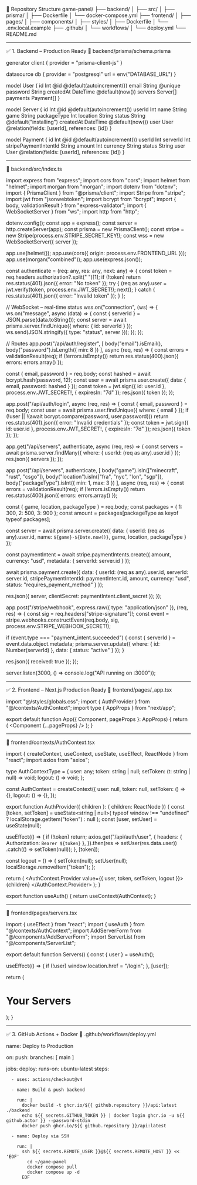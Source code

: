 📁 Repository Structure
game-panel/
├── backend/
│   ├── src/
│   ├── prisma/
│   ├── Dockerfile
│   └── docker-compose.yml
├── frontend/
│   ├── pages/
│   ├── components/
│   ├── styles/
│   ├── Dockerfile
│   └── .env.local.example
├── .github/
│   └── workflows/
│       └── deploy.yml
└── README.md
________________________________________
✅ 1. Backend – Production Ready
📁 backend/prisma/schema.prisma

generator client {
  provider = "prisma-client-js"
}

datasource db {
  provider = "postgresql"
  url      = env("DATABASE_URL")
}

model User {
  id        Int      @id @default(autoincrement())
  email     String   @unique
  password  String
  createdAt DateTime @default(now())
  servers   Server[]
  payments  Payment[]
}

model Server {
  id          Int      @id @default(autoincrement())
  userId      Int
  name        String
  game        String
  packageType Int
  location    String
  status      String   @default("installing")
  createdAt   DateTime @default(now())
  user        User     @relation(fields: [userId], references: [id])
}

model Payment {
  id                  Int    @id @default(autoincrement())
  userId              Int
  serverId            Int
  stripePaymentIntentId String
  amount              Int
  currency            String
  status              String
  user                User   @relation(fields: [userId], references: [id])
}
________________________________________
📁 backend/src/index.ts

import express from "express";
import cors from "cors";
import helmet from "helmet";
import morgan from "morgan";
import dotenv from "dotenv";
import { PrismaClient } from "@prisma/client";
import Stripe from "stripe";
import jwt from "jsonwebtoken";
import bcrypt from "bcrypt";
import { body, validationResult } from "express-validator";
import { WebSocketServer } from "ws";
import http from "http";

dotenv.config();
const app = express();
const server = http.createServer(app);
const prisma = new PrismaClient();
const stripe = new Stripe(process.env.STRIPE_SECRET_KEY!);
const wss = new WebSocketServer({ server });

app.use(helmet());
app.use(cors({ origin: process.env.FRONTEND_URL }));
app.use(morgan("combined"));
app.use(express.json());

const authenticate = (req: any, res: any, next: any) => {
  const token = req.headers.authorization?.split(" ")[1];
  if (!token) return res.status(401).json({ error: "No token" });
  try {
    (req as any).user = jwt.verify(token, process.env.JWT_SECRET!);
    next();
  } catch {
    res.status(401).json({ error: "Invalid token" });
  }
};

// WebSocket – real-time status
wss.on("connection", (ws) => {
  ws.on("message", async (data) => {
    const { serverId } = JSON.parse(data.toString());
    const server = await prisma.server.findUnique({ where: { id: serverId } });
    ws.send(JSON.stringify({ type: "status", server }));
  });
});

// Routes
app.post("/api/auth/register", [
  body("email").isEmail(),
  body("password").isLength({ min: 8 })
], async (req, res) => {
  const errors = validationResult(req);
  if (!errors.isEmpty()) return res.status(400).json({ errors: errors.array() });

  const { email, password } = req.body;
  const hashed = await bcrypt.hash(password, 12);
  const user = await prisma.user.create({ data: { email, password: hashed } });
  const token = jwt.sign({ id: user.id }, process.env.JWT_SECRET!, { expiresIn: "7d" });
  res.json({ token });
});

app.post("/api/auth/login", async (req, res) => {
  const { email, password } = req.body;
  const user = await prisma.user.findUnique({ where: { email } });
  if (!user || !(await bcrypt.compare(password, user.password))) return res.status(401).json({ error: "Invalid credentials" });
  const token = jwt.sign({ id: user.id }, process.env.JWT_SECRET!, { expiresIn: "7d" });
  res.json({ token });
});

app.get("/api/servers", authenticate, async (req, res) => {
  const servers = await prisma.server.findMany({ where: { userId: (req as any).user.id } });
  res.json({ servers });
});

app.post("/api/servers", authenticate, [
  body("game").isIn(["minecraft", "rust", "csgo"]),
  body("location").isIn(["fra", "nyc", "lon", "sgp"]),
  body("packageType").isInt({ min: 1, max: 3 })
], async (req, res) => {
  const errors = validationResult(req);
  if (!errors.isEmpty()) return res.status(400).json({ errors: errors.array() });

  const { game, location, packageType } = req.body;
  const packages = { 1: 300, 2: 500, 3: 900 };
  const amount = packages[packageType as keyof typeof packages];

  const server = await prisma.server.create({
    data: {
      userId: (req as any).user.id,
      name: `${game}-${Date.now()}`,
      game,
      location,
      packageType
    }
  });

  const paymentIntent = await stripe.paymentIntents.create({
    amount,
    currency: "usd",
    metadata: { serverId: server.id }
  });

  await prisma.payment.create({
    data: {
      userId: (req as any).user.id,
      serverId: server.id,
      stripePaymentIntentId: paymentIntent.id,
      amount,
      currency: "usd",
      status: "requires_payment_method"
    }
  });

  res.json({ server, clientSecret: paymentIntent.client_secret });
});

app.post("/stripe/webhook", express.raw({ type: "application/json" }), (req, res) => {
  const sig = req.headers["stripe-signature"]!;
  const event = stripe.webhooks.constructEvent(req.body, sig, process.env.STRIPE_WEBHOOK_SECRET!);

  if (event.type === "payment_intent.succeeded") {
    const { serverId } = event.data.object.metadata;
    prisma.server.update({ where: { id: Number(serverId) }, data: { status: "active" } });
  }

  res.json({ received: true });
});

server.listen(3000, () => console.log("API running on :3000"));
________________________________________
✅ 2. Frontend – Next.js Production Ready
📁 frontend/pages/_app.tsx

import "@/styles/globals.css";
import { AuthProvider } from "@/contexts/AuthContext";
import type { AppProps } from "next/app";

export default function App({ Component, pageProps }: AppProps) {
  return (
    <AuthProvider>
      <Component {...pageProps} />
    </AuthProvider>
  );
}
________________________________________
📁 frontend/contexts/AuthContext.tsx

import { createContext, useContext, useState, useEffect, ReactNode } from "react";
import axios from "axios";

type AuthContextType = {
  user: any;
  token: string | null;
  setToken: (t: string | null) => void;
  logout: () => void;
};

const AuthContext = createContext<AuthContextType>({
  user: null,
  token: null,
  setToken: () => {},
  logout: () => {},
});

export function AuthProvider({ children }: { children: ReactNode }) {
  const [token, setToken] = useState<string | null>(
    typeof window !== "undefined" ? localStorage.getItem("token") : null
  );
  const [user, setUser] = useState(null);

  useEffect(() => {
    if (!token) return;
    axios.get("/api/auth/user", {
      headers: { Authorization: `Bearer ${token}` },
    }).then(res => setUser(res.data.user))
      .catch(() => setToken(null));
  }, [token]);

  const logout = () => {
    setToken(null);
    setUser(null);
    localStorage.removeItem("token");
  };

  return (
    <AuthContext.Provider value={{ user, token, setToken, logout }}>
      {children}
    </AuthContext.Provider>
  );
}

export function useAuth() {
  return useContext(AuthContext);
}
________________________________________
📁 frontend/pages/servers.tsx

import { useEffect } from "react";
import { useAuth } from "@/contexts/AuthContext";
import AddServerForm from "@/components/AddServerForm";
import ServerList from "@/components/ServerList";

export default function Servers() {
  const { user } = useAuth();

  useEffect(() => {
    if (!user) window.location.href = "/login";
  }, [user]);

  return (
    <div className="max-w-4xl mx-auto p-6">
      <h1 className="text-2xl font-bold mb-4">Your Servers</h1>
      <AddServerForm />
      <ServerList />
    </div>
  );
}
________________________________________
✅ 3. GitHub Actions + Docker
📁 .github/workflows/deploy.yml

name: Deploy to Production

on:
  push:
    branches: [ main ]

jobs:
  deploy:
    runs-on: ubuntu-latest
    steps:

      - uses: actions/checkout@v4

      - name: Build & push backend

        run: |
          docker build -t ghcr.io/${{ github.repository }}/api:latest ./backend
          echo ${{ secrets.GITHUB_TOKEN }} | docker login ghcr.io -u ${{ github.actor }} --password-stdin
          docker push ghcr.io/${{ github.repository }}/api:latest

      - name: Deploy via SSH

        run: |
          ssh ${{ secrets.REMOTE_USER }}@${{ secrets.REMOTE_HOST }} << 'EOF'
            cd ~/game-panel
            docker compose pull
            docker compose up -d
          EOF


